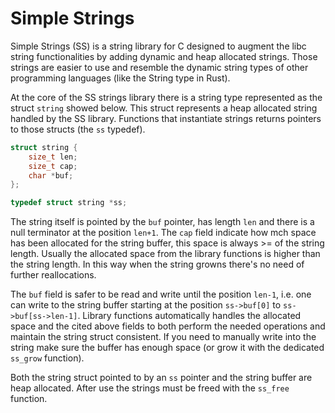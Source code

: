 # Simple Strings

Simple Strings (SS) is a string library for C designed to augment the libc string functionalities by adding dynamic and heap allocated
strings. Those strings are easier to use and resemble the dynamic string types of other programming languages (like the String type in
Rust).

At the core of the SS strings library there is a string type represented as the struct `string`
showed below. This struct represents a heap allocated string handled by the SS library. Functions
that instantiate strings returns pointers to those structs (the `ss` typedef).

```c
struct string {
    size_t len;
    size_t cap;
    char *buf;
};

typedef struct string *ss;
```

The string itself is pointed by the `buf` pointer, has length `len` and there is a null 
terminator at the position `len+1`. The `cap` field indicate how mch space has been allocated
for the string buffer, this space is always >= of the string length. Usually the allocated space
from the library functions is higher than the string length. In this way when the string growns
there's no need of further reallocations.

The `buf` field is safer to be read and write until the position `len-1`, i.e. one can write to the
string buffer starting at the position `ss->buf[0]` to `ss->buf[ss->len-1]`. Library functions
automatically handles the allocated space and the cited above fields to both perform the needed
operations and maintain the string struct consistent. If you need to manually write into the string
make sure the buffer has enough space (or grow it with the dedicated `ss_grow` function).

Both the string struct pointed to by an `ss` pointer and the string buffer are heap allocated. After
use the strings must be freed with the `ss_free` function.
